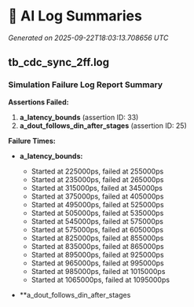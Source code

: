 # 🤖 AI Log Summaries

_Generated on 2025-09-22T18:03:13.708656 UTC_

## tb_cdc_sync_2ff.log

### Simulation Failure Log Report Summary

**Assertions Failed:**
1. **a_latency_bounds** (assertion ID: 33)
2. **a_dout_follows_din_after_stages** (assertion ID: 25)

**Failure Times:**
- **a_latency_bounds:**
  - Started at 225000ps, failed at 255000ps
  - Started at 235000ps, failed at 265000ps
  - Started at 315000ps, failed at 345000ps
  - Started at 375000ps, failed at 405000ps
  - Started at 495000ps, failed at 525000ps
  - Started at 505000ps, failed at 535000ps
  - Started at 545000ps, failed at 575000ps
  - Started at 575000ps, failed at 605000ps
  - Started at 825000ps, failed at 855000ps
  - Started at 835000ps, failed at 865000ps
  - Started at 895000ps, failed at 925000ps
  - Started at 965000ps, failed at 995000ps
  - Started at 985000ps, failed at 1015000ps
  - Started at 1065000ps, failed at 1095000ps

- **a_dout_follows_din_after_stages

